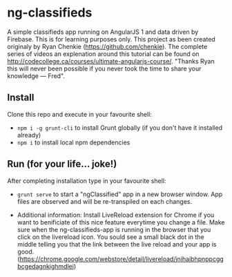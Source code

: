 # ng-classifieds

A simple classifieds app running on AngularJS 1 and data driven by Firebase. This is for learning purposes only. This project as been created originaly by Ryan Chenkie (https://github.com/chenkie). The complete series of videos an explenation around this tutorial can be found on http://codecollege.ca/courses/ultimate-angularjs-course/. "Thanks Ryan this will never been possible if you never took the time to share your knowledge — Fred". 

## Install

Clone this repo and execute in your favourite shell:

* `npm i -g grunt-cli` to install Grunt globally (if you don't have it installed already)
* `npm i` to install local npm dependencies

## Run (for your life... joke!)

After completing installation type in your favourite shell:

* `grunt serve` to start a "ngClassified" app in a new browser window. App files are observed and will be re-transpiled on each changes. 

* Additional information: Install LiveReload extension for Chrome if you want to benificiate of this nice feature everytime you change a file. Make sure when the ng-classifieds-app is running in the browser that you click on the livereload icon. You sould see a small black dot in the middle telling you that the link between the live reload and your app is good. (https://chrome.google.com/webstore/detail/livereload/jnihajbhpnppcggbcgedagnkighmdlei)

